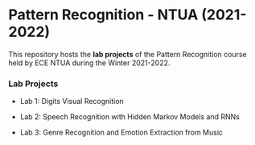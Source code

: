# Pattern Recognition - NTUA (2021-2022)

This repository hosts the **lab projects** of the Pattern Recognition course held by ECE NTUA during the Winter 2021-2022.

### Lab Projects

- Lab 1: Digits Visual Recognition

- Lab 2: Speech Recognition with Hidden Markov Models and RNNs

- Lab 3: Genre Recognition and Emotion Extraction from Music
